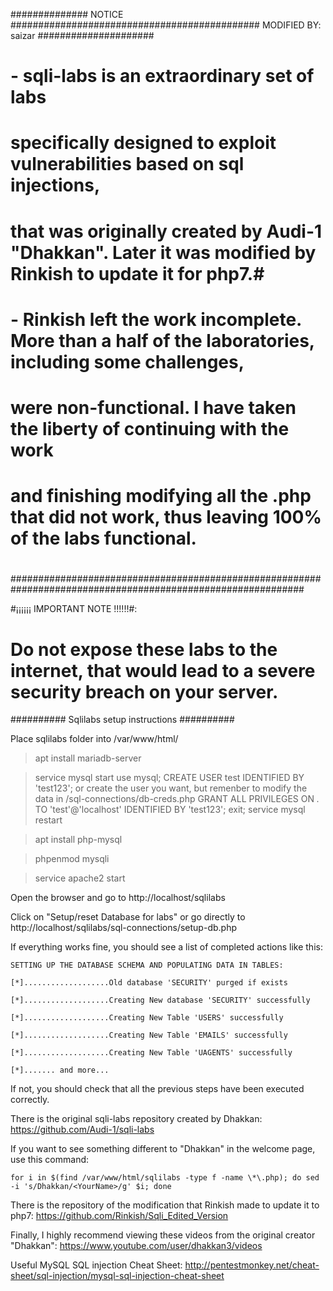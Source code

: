 ############## NOTICE ############################################# MODIFIED BY: saizar #####################
#                                                                                                           #
#	- sqli-labs is an extraordinary set of labs                                                             #
#	specifically designed to exploit vulnerabilities based on sql injections,                               #
#	that was originally created by Audi-1 "Dhakkan". Later it was modified by Rinkish to update it for php7.#
#																											#
#	- Rinkish left the work incomplete. More than a half of the laboratories, including some challenges,    #
#	were non-functional. I have taken the liberty of continuing with the work                               #
#	and finishing modifying all the .php that did not work, thus leaving 100% of the labs functional.       #
#                                                                                                           #
#############################################################################################################

#¡¡¡¡¡¡ IMPORTANT NOTE !!!!!!#: 

# Do not expose these labs to the internet, that would lead to a severe security breach on your server.


########## Sqlilabs setup instructions ##########


Place sqlilabs folder into /var/www/html/

> apt install mariadb-server

> service mysql start
	  use mysql;
		  CREATE USER test IDENTIFIED BY 'test123'; or create the user you want, but remenber to modify the data in /sql-connections/db-creds.php
		  GRANT ALL PRIVILEGES ON *.* TO 'test'@'localhost' IDENTIFIED BY 'test123';
		  exit;
> service mysql restart

> apt install php-mysql

> phpenmod mysqli

> service apache2 start

Open the browser and go to http://localhost/sqlilabs

Click on "Setup/reset Database for labs" or go directly to http://localhost/sqlilabs/sql-connections/setup-db.php

If everything works fine, you should see a list of completed actions like this:

	SETTING UP THE DATABASE SCHEMA AND POPULATING DATA IN TABLES:

	[*]...................Old database 'SECURITY' purged if exists

	[*]...................Creating New database 'SECURITY' successfully

	[*]...................Creating New Table 'USERS' successfully

	[*]...................Creating New Table 'EMAILS' successfully

	[*]...................Creating New Table 'UAGENTS' successfully

	[*]....... and more...

	
If not, you should check that all the previous steps have been executed correctly.

There is the original sqli-labs repository created by Dhakkan: https://github.com/Audi-1/sqli-labs

If you want to see something different to "Dhakkan" in the welcome page, use this command:

	for i in $(find /var/www/html/sqlilabs -type f -name \*\.php); do sed -i 's/Dhakkan/<YourName>/g' $i; done

There is the repository of the modification that Rinkish made to update it to php7: https://github.com/Rinkish/Sqli_Edited_Version
 
Finally, I highly recommend viewing these videos from the original creator "Dhakkan": https://www.youtube.com/user/dhakkan3/videos

Useful MySQL SQL injection Cheat Sheet: http://pentestmonkey.net/cheat-sheet/sql-injection/mysql-sql-injection-cheat-sheet
